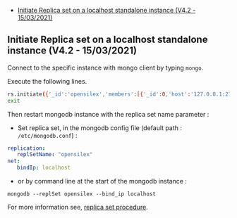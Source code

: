  
- [Initiate Replica set on a localhost standalone instance (V4.2 - 15/03/2021)](#initiate-replica-set-on-a-localhost-standalone-instance-v42---15032021)

## Initiate Replica set on a localhost standalone instance (V4.2 - 15/03/2021)

Connect to the specific instance with mongo client by typing ``mongo``.

Execute the following lines.
```bash
rs.initiate({'_id':'opensilex','members':[{'_id':0,'host':'127.0.0.1:27017'}]});
exit
```
Then restart mongodb instance with the replica set name parameter :

* Set replica set, in the mongodb config file (default path : ``/etc/mongodb.conf``) :
```yaml
replication:
   replSetName: "opensilex"
net:
   bindIp: localhost 
```

* or by command line at the start of the mongodb instance :
```shell
mongodb --replSet opensilex --bind_ip localhost 
```
For more information see, [replica set procedure](https://docs.mongodb.com/manual/tutorial/deploy-replica-set/#procedure).
